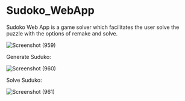 
# Sudoko_WebApp
Sudoko Web App is a game solver which facilitates the user solve the puzzle with the options of remake and solve.



![Screenshot (959)](https://user-images.githubusercontent.com/73896596/115613165-b44e5e00-a309-11eb-824e-b0d0afcfa763.png)

Generate Suduko:

![Screenshot (960)](https://user-images.githubusercontent.com/73896596/115613170-b57f8b00-a309-11eb-92e1-5903f0be9d9b.png)

Solve Suduko:

![Screenshot (961)](https://user-images.githubusercontent.com/73896596/115613173-b57f8b00-a309-11eb-8768-e551ef75ff9c.png)

